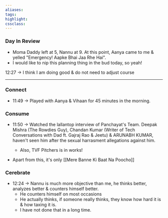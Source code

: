 ```yaml
---
aliases:  
tags:
highlight:  
cssclass:
---
```

### Day In Review
- Moma Daddy left at 5, Nannu at 9. At this point, Aanya came to me & yelled "Emergency! Aapke Bhai Jaa Rhe Hai".
- I would like to nip this planning thing in the bud today, so yeah!

12:27 → I think I am doing good & do not need to adjust course

---
### Connect
- 11:49 → Played with Aanya & Vihaan for 45 minutes in the morning.

### Consume
- 11:50 → Watched the lallantop interview of Panchayat's Team. Deepak Mishra (The Rowdies Guy), Chandan Kumar (Writer of Tech Conversations with Dad ft. Gajraj Rao & Jeetu) & ARUNABH KUMAR, haven't seen him after the sexual harrasment allegations against him.
    - Also, TVF Pitchers is in works!

- Apart from this, it's only [[Mere Banne Ki Baat Na Poocho]]

### Cerebrate
- 12:24 → Nannu is much more objective than me, he thinks better, analyzes better & counters himself better.
    - He counters himself on most occasions
    - He actually thinks, if someone really thinks, they know how hard it is & how taxing it is.
    - I have not done that in a long time.
